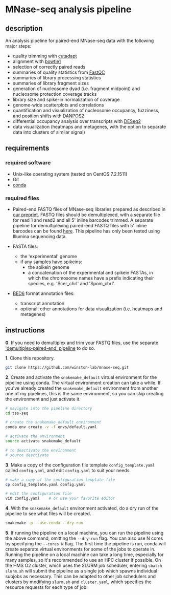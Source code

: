 
# MNase-seq analysis pipeline

## description

An analysis pipeline for paired-end MNase-seq data with the following major steps:

- quality trimming with [cutadapt](http://cutadapt.readthedocs.io/en/stable/guide.html)
- alignment with [bowtie1](http://bowtie-bio.sourceforge.net/index.shtml)
- selection of correctly paired reads
- summaries of quality statistics from [FastQC](https://www.bioinformatics.babraham.ac.uk/projects/fastqc/) 
- summaries of library processing statistics
- summaries of library fragment sizes
- generation of nucleosome dyad (i.e. fragment midpoint) and nucleosome protection coverage tracks
- library size and spike-in normalization of coverage
- genome-wide scatterplots and correlations
- quantification and visualization of nucleosome occupancy, fuzziness, and position shifts with [DANPOS2](https://sites.google.com/site/danposdoc/)
- differential occupancy analysis over transcripts with [DESeq2](https://bioconductor.org/packages/release/bioc/html/DESeq2.html)
- data visualization (heatmaps and metagenes, with the option to separate data into clusters of similar signal)

## requirements

### required software

- Unix-like operating system (tested on CentOS 7.2.1511)
- Git
- [conda](https://conda.io/docs/user-guide/install/index.html)

### required files

- Paired-end FASTQ files of MNase-seq libraries prepared as described in [our preprint](https://www.biorxiv.org/content/early/2018/06/15/347575). FASTQ files should be demultiplexed, with a separate file for read 1 and read2 and all 5' inline barcodes trimmed. A separate pipeline for demultiplexing paired-end FASTQ files with 5' inline barcodes can be found [here](). This pipeline has only been tested using Illumina sequencing data. 

- FASTA files:
    - the 'experimental' genome
    - if any samples have spikeins:
        - the spikein genome
        - a concatenation of the experimental and spikein FASTAs, in which the chromosome names have a prefix indicating their species, e.g. 'Scer_chrI' and 'Spom_chrI'.

- [BED6](https://genome.ucsc.edu/FAQ/FAQformat.html#format1) format annotation files:
    - transcript annotation
    - optional: other annotations for data visualization (i.e. heatmaps and metagenes)

## instructions
**0**. If you need to demultiplex and trim your FASTQ files, use the separate ['demultiplex-paired-end' pipeline]() to do so.

**1**. Clone this repository.

```bash
git clone https://github.com/winston-lab/mnase-seq.git
```

**2**. Create and activate the `snakemake_default` virtual environment for the pipeline using conda. The virtual environment creation can take a while. If you've already created the `snakemake_default` environment from another one of my pipelines, this is the same environment, so you can skip creating the environment and just activate it.

```bash
# navigate into the pipeline directory
cd tss-seq

# create the snakemake_default environment
conda env create -v -f envs/default.yaml

# activate the environment
source activate snakemake_default

# to deactivate the environment
# source deactivate
```

**3**. Make a copy of the configuration file template `config_template.yaml` called `config.yaml`, and edit `config.yaml` to suit your needs.

```bash
# make a copy of the configuration template file
cp config_template.yaml config.yaml

# edit the configuration file
vim config.yaml    # or use your favorite editor
```

**4**. With the `snakemake_default` environment activated, do a dry run of the pipeline to see what files will be created.

```bash
snakemake -p --use-conda --dry-run
```

**5**. If running the pipeline on a local machine, you can run the pipeline using the above command, omitting the `--dry-run` flag. You can also use N cores by specifying the `--cores N` flag. The first time the pipeline is run, conda will create separate virtual environments for some of the jobs to operate in. Running the pipeline on a local machine can take a long time, especially for many samples, so it's recommended to use an HPC cluster if possible. On the HMS O2 cluster, which uses the SLURM job scheduler, entering `sbatch slurm.sh` will submit the pipeline as a single job which spawns individual subjobs as necessary. This can be adapted to other job schedulers and clusters by modifying `slurm.sh` and `cluster.yaml`, which specifies the resource requests for each type of job.


